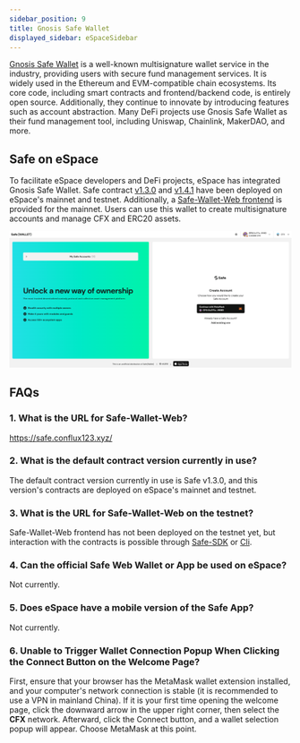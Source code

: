 ```yaml
---
sidebar_position: 9
title: Gnosis Safe Wallet
displayed_sidebar: eSpaceSidebar
---
```


[Gnosis Safe Wallet](https://safe.global/) is a well-known multisignature wallet service in the industry, providing users with secure fund management services. It is widely used in the Ethereum and EVM-compatible chain ecosystems. Its core code, including smart contracts and frontend/backend code, is entirely open source. Additionally, they continue to innovate by introducing features such as account abstraction. Many DeFi projects use Gnosis Safe Wallet as their fund management tool, including Uniswap, Chainlink, MakerDAO, and more.

## Safe on eSpace

To facilitate eSpace developers and DeFi projects, eSpace has integrated Gnosis Safe Wallet. Safe contract [v1.3.0](https://github.com/safe-global/safe-smart-account/blob/main/CHANGELOG.md#version-130-libs0) and [v1.4.1](https://github.com/safe-global/safe-smart-account/blob/main/CHANGELOG.md#version-141) have been deployed on eSpace's mainnet and testnet. Additionally, a [Safe-Wallet-Web frontend](https://safe.conflux123.xyz/) is provided for the mainnet. Users can use this wallet to create multisignature accounts and manage CFX and ERC20 assets.

![](../img/gnosis-safe-web-wallet.png)

## FAQs

### 1. What is the URL for Safe-Wallet-Web?

https://safe.conflux123.xyz/

### 2. What is the default contract version currently in use?

The default contract version currently in use is Safe v1.3.0, and this version's contracts are deployed on eSpace's mainnet and testnet.

### 3. What is the URL for Safe-Wallet-Web on the testnet?

Safe-Wallet-Web frontend has not been deployed on the testnet yet, but interaction with the contracts is possible through [Safe-SDK](https://github.com/safe-global/safe-core-sdk) or [Cli](https://github.com/safe-global/safe-cli).

### 4. Can the official Safe Web Wallet or App be used on eSpace?

Not currently.

### 5. Does eSpace have a mobile version of the Safe App?

Not currently.

### 6. Unable to Trigger Wallet Connection Popup When Clicking the Connect Button on the Welcome Page?

First, ensure that your browser has the MetaMask wallet extension installed, and your computer's network connection is stable (it is recommended to use a VPN in mainland China). If it is your first time opening the welcome page, click the downward arrow in the upper right corner, then select the **CFX** network. Afterward, click the Connect button, and a wallet selection popup will appear. Choose MetaMask at this point.